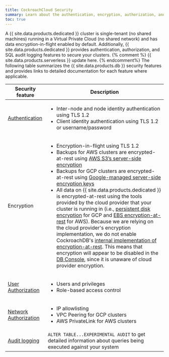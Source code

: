 ```yaml
---
title: CockroachCloud Security
summary: Learn about the authentication, encryption, authorization, and audit log features for CockroachCloud clusters.
toc: true
---
```


A {{ site.data.products.dedicated }} cluster is single-tenant (no shared machines) running in a Virtual Private Cloud (no shared network) and has data encryption-in-flight enabled by default. Additionally, {{ site.data.products.dedicated }} provides authentication, authorization, and SQL audit logging features to secure your clusters.
{% comment %}
{{ site.data.products.serverless }} update here.
{% endcomment%}
The following table summarizes the {{ site.data.products.db }} security features and provides links to detailed documentation for each feature where applicable.

Security feature | Description
-------------|------------
[Authentication](authentication.html) | <ul><li>Inter-node and node identity authentication using TLS 1.2</li><li>Client identity authentication using TLS 1.2 or username/password</li></ul>
Encryption | <ul><li>Encryption-in-flight using TLS 1.2</li><li>Backups for AWS clusters are encrypted-at-rest using [AWS S3’s server-side encryption](https://docs.aws.amazon.com/AmazonS3/latest/dev/UsingServerSideEncryption.html)</li><li>Backups for GCP clusters are encrypted-at-rest using [Google-managed server-side encryption keys](https://cloud.google.com/storage/docs/encryption/default-keys)</li><li>All data on {{ site.data.products.dedicated }} is encrypted-at-rest using the tools provided by the cloud provider that your cluster is running in (i.e., [persistent disk encryption](https://cloud.google.com/compute/docs/disks#pd_encryption) for GCP and [EBS encryption-at-rest](https://docs.aws.amazon.com/AWSEC2/latest/UserGuide/EBSEncryption.html) for AWS). Because we are relying on the cloud provider's encryption implementation, we do not enable CockroachDB's [internal implementation of encryption-at-rest](../{{site.versions["stable"]}}/encryption.html#encryption-at-rest-enterprise). This means that encryption will appear to be disabled in the [DB Console](../{{site.versions["stable"]}}/ui-overview.html), since it is unaware of cloud provider encryption.</li></ul>
[User Authorization](user-authorization.html) | <ul><li>Users and privileges</li><li> Role-based access control</li></ul>
[Network Authorization](network-authorization.html) | <ul><li>IP allowlisting</li><li> VPC Peering for GCP clusters</li><li> AWS PrivateLink for AWS clusters</li></ul>
[Audit logging](sql-audit-logging.html) | `ALTER TABLE...EXPERIMENTAL AUDIT` to get detailed information about queries being executed against your system
